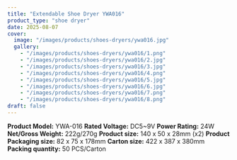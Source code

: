 ```yaml
---
title: "Extendable Shoe Dryer YWA016"
product_type: "shoe dryer"
date: 2025-08-07
cover:
  image: "/images/products/shoes-dryers/ywa016.jpg"
  gallery:
    - "/images/products/shoes-dryers/ywa016/1.png"
    - "/images/products/shoes-dryers/ywa016/2.jpg"
    - "/images/products/shoes-dryers/ywa016/3.jpg"
    - "/images/products/shoes-dryers/ywa016/4.png"
    - "/images/products/shoes-dryers/ywa016/5.jpg"
    - "/images/products/shoes-dryers/ywa016/6.jpg"
    - "/images/products/shoes-dryers/ywa016/7.png"
    - "/images/products/shoes-dryers/ywa016/8.png"
draft: false
---
```

**Product Model:** YWA-016
**Rated Voltage:** DC5~9V
**Power Rating:** 24W
**Net/Gross Weight:** 222g/270g
**Product size:** 140 x 50 x 28mm (x2)
**Product Packaging size:** 82 x 75 x 178mm
**Carton size:** 422 x 387 x 380mm
**Packing quantity:** 50 PCS/Carton
